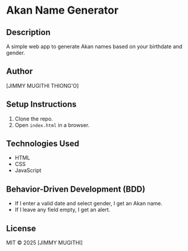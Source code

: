 
# Akan Name Generator

## Description
A simple web app to generate Akan names based on your birthdate and gender.

## Author
[JIMMY MUGITHI THIONG'O]

## Setup Instructions
1. Clone the repo.
2. Open `index.html` in a browser.


## Technologies Used
- HTML
- CSS
- JavaScript

## Behavior-Driven Development (BDD)
- If I enter a valid date and select gender, I get an Akan name.
- If I leave any field empty, I get an alert.

## License
MIT © 2025 [JIMMY MUGITHI]

